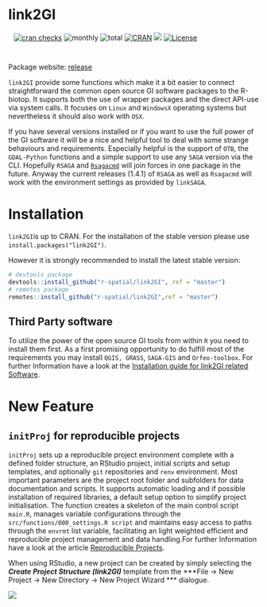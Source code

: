 # link2GI
` `
[![cran
checks](https://badges.cranchecks.info/worst/link2GI.svg)](https://cran.r-project.org/web/checks/check_results_link2GI.html)
![monthly](https://cranlogs.r-pkg.org/badges/link2GI)
![total](https://cranlogs.r-pkg.org/badges/grand-total/link2GI)
[![CRAN](https://www.r-pkg.org/badges/version/link2GI?color=009999)](https://cran.r-project.org/package=link2GI)
[![](https://img.shields.io/github/stars/r-spatial/link2GI?style=flat)](https://github.com/r-spatial/link2GI)
[![License](https://img.shields.io/badge/license-GPL%20%28%3E=%203%29-lightgrey.svg?style=flat)](https://www.gnu.org/licenses/gpl-3.0.html)

` `

Package website: [release](https://r-spatial.github.io/link2GI/)

`link2GI` provide some functions which make it a bit easier to connect straightforward the common open source GI software packages to the R-biotop. It supports both the use of wrapper packages and the direct API-use via system calls. It focuses on `Linux` and `WindowsX` operating systems but nevertheless it should also work with `OSX`.



If you have several versions installed or if you want to use the full power of the GI software it will be a nice and helpful tool to deal with some strange behaviours and requirements. Especially helpful is the support of `OTB`, the `GDAL-Python` functions and a simple support to use any `SAGA` version via the CLI. Hopefully `RSAGA` and [`Rsagacmd`](https://github.com/stevenpawley/Rsagacmd) will join forces in one package in the future. Anyway the current releases (1.4.1) of  `RSAGA` as well as `Rsagacmd` will work with the environment settings as provided by `linkSAGA`.


# Installation

`link2GI`is up to CRAN. For the installation of the stable version please use `install.packages("link2GI")`. 

However it is strongly recommended to install the  latest stable version:
```r
# devtools package
devtools::install_github("r-spatial/link2GI", ref = "master")
# remotes package
remotes::install_github("r-spatial/link2GI",ref = "master")
```

## Third Party software
To utilize the power of the open source GI tools from within `R` you need to install  them first. As a first promising opportunity to do fulfill most of the requirements you may install `QGIS, GRASS`, `SAGA-GIS` and `Orfeo-toolbox`. For further Information have a look at the [Installation guide for link2GI related Software](https://r-spatial.github.io/link2GI/articles/link2GI7.html).

# New Feature

##  `initProj` for reproducible projects
`initProj` sets up a reproducible project environment complete with a defined folder structure, an RStudio project, initial scripts and setup templates, and optionally `git` repositories and `renv` environment. Most important parameters are the project root folder and subfolders for data documentation and scripts. It supports automatic loading and if possible installation of required libraries, a default setup option to simplify project initialisation. The function creates a skeleton of the main control script `main.R`, manages variable configurations through the `src/functions/000_settings.R script` and maintains easy access to paths through the `envrmt` list variable, facilitating an light weighted efficient and reproducible project management and data handling.For further Information have a look at the article [Reproducible Projects](https://r-spatial.github.io/link2GI/articles/link2GI5.html).

When using RStudio, a new project can be created by simply selecting the ***Create Project Structure (link2GI)*** template from the ***File -> New Project -> New Directory -> New Project Wizard *** dialogue.

![](https://raw.githubusercontent.com/r-spatial/link2GI/master/figures/usegui.gif)






